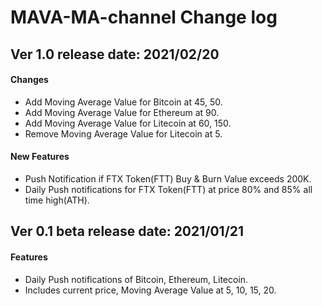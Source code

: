 # MAVA-MA-channel Change log


## Ver 1.0 release date: 2021/02/20
#### Changes
- Add Moving Average Value for Bitcoin at 45, 50.
- Add Moving Average Value for Ethereum at 90.
- Add Moving Average Value for Litecoin at 60, 150.
- Remove Moving Average Value for Litecoin at 5.
#### New Features
- Push Notification if FTX Token(FTT) Buy & Burn Value exceeds 200K.
- Daily Push notifications for FTX Token(FTT) at price 80% and 85% all time high(ATH).


## Ver 0.1 beta  release date: 2021/01/21
#### Features
- Daily Push notifications of Bitcoin, Ethereum, Litecoin.
- Includes current price, Moving Average Value at 5, 10, 15, 20.
